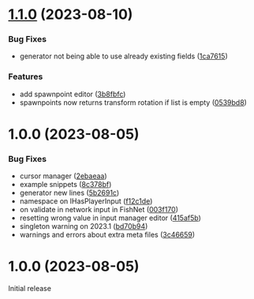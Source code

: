 # [1.1.0](https://github.com/Hertzole/unity-toolbox/compare/v1.0.0...v1.1.0) (2023-08-10)


### Bug Fixes

* generator not being able to use already existing fields ([1ca7615](https://github.com/Hertzole/unity-toolbox/commit/1ca7615947c660a5fa28779f8e06e1e9502f3691))


### Features

* add spawnpoint editor ([3b8fbfc](https://github.com/Hertzole/unity-toolbox/commit/3b8fbfc4346b72799e23e5618c30c36f51ce9a48))
* spawnpoints now returns transform rotation if list is empty ([0539bd8](https://github.com/Hertzole/unity-toolbox/commit/0539bd8089afc4f182a84b6b30c4b6bff910b671))

# 1.0.0 (2023-08-05)


### Bug Fixes

* cursor manager ([2ebaeaa](https://github.com/Hertzole/unity-toolbox/commit/2ebaeaa06eb5c6f33bc56056e844f07fbce994fa))
* example snippets ([8c378bf](https://github.com/Hertzole/unity-toolbox/commit/8c378bf6a3e5c942d9faca5c5177415d0a38c701))
* generator new lines ([5b2691c](https://github.com/Hertzole/unity-toolbox/commit/5b2691c74b3e272662131027e1922d5eb1a34cdd))
* namespace on IHasPlayerInput ([f12c1de](https://github.com/Hertzole/unity-toolbox/commit/f12c1dec07a6962c5952a89f4f09d628680a559b))
* on validate in network input in FishNet ([003f170](https://github.com/Hertzole/unity-toolbox/commit/003f17038a5718d44558800659b6e9d96e9e0a40))
* resetting wrong value in input manager editor ([415af5b](https://github.com/Hertzole/unity-toolbox/commit/415af5be1243c7c8ccf8b7ea419c733cfa7697bb))
* singleton warning on 2023.1 ([bd70b94](https://github.com/Hertzole/unity-toolbox/commit/bd70b9429b7093567fec2dfa0349fa455e361797))
* warnings and errors about extra meta files ([3c46659](https://github.com/Hertzole/unity-toolbox/commit/3c46659be0970b8283fc062c5050ae1d24436a0f))

# 1.0.0  (2023-08-05)

Initial release
